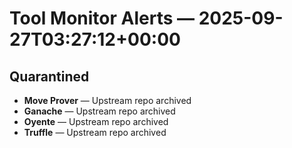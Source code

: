 # Tool Monitor Alerts — 2025-09-27T03:27:12+00:00

## Quarantined

- **Move Prover** — Upstream repo archived
- **Ganache** — Upstream repo archived
- **Oyente** — Upstream repo archived
- **Truffle** — Upstream repo archived
